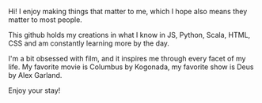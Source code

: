 Hi! I enjoy making things that matter to me, which I hope also means they matter to most people.

This github holds my creations in what I know in JS, Python, Scala, HTML, CSS and am constantly learning more by the day.
 
I'm a bit obsessed with film, and it inspires me through every facet of my life. My favorite movie is Columbus by Kogonada, my favorite show is Deus by Alex Garland.

Enjoy your stay!


